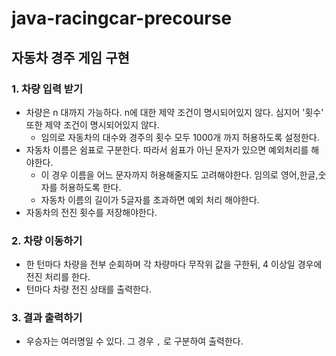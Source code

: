 # java-racingcar-precourse

## 자동차 경주 게임 구현

### 1. 차량 입력 받기
- 차량은 n 대까지 가능하다. n에 대한 제약 조건이 명시되어있지 않다. 심지어 '횟수' 또한 제약 조건이 명시되어있지 않다.
  - 임의로 자동차의 대수와 경주의 횟수 모두 1000개 까지 허용하도록 설정한다.
- 자동차 이름은 쉼표로 구분한다. 따라서 쉼표가 아닌 문자가 있으면 예외처리를 해야한다.
  - 이 경우 이름을 어느 문자까지 허용해줄지도 고려해야한다. 임의로 영어,한글,숫자를 허용하도록 한다.
  - 자동차 이름의 길이가 5글자를 초과하면 예외 처리 해야한다.
- 자동차의 전진 횟수를 저장해야한다.

### 2. 차량 이동하기
- 한 턴마다 차량을 전부 순회하며 각 차량마다 무작위 값을 구한뒤, 4 이상일 경우에 전진 처리를 한다.
- 턴마다 차량 전진 상태를 출력한다. 

### 3. 결과 출력하기
- 우승자는 여러명일 수 있다. 그 경우 `,` 로 구분하여 출력한다.